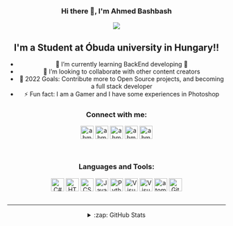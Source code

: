<div align="center">

### Hi there 👋, I'm Ahmed Bashbash 

<img src="https://i.pinimg.com/originals/fb/dd/3a/fbdd3a3a214c0e712bb604dea3b3b1e5.gif"/>

## I'm a Student at Óbuda university in Hungary!!

 - 🌱 I’m currently learning BackEnd developing 🤣
 - 👯 I’m looking to collaborate with other content creators
 - 🥅 2022 Goals: Contribute more to Open Source projects, and becoming a full stack developer
 - ⚡ Fun fact: I am a Gamer and I have some experiences in Photoshop


### Connect with me:

[<img align="center" alt="ahmadbashbash99 | Facebook" title="Facebook" target="_blank" width="30px" src="https://cdn.jsdelivr.net/npm/simple-icons@v3/icons/facebook.svg" />][facebook]
[<img align="center" alt="ahmedbashbash | LinkedIn" title="LinkedIn" target="_blank" width="30px" src="https://cdn.jsdelivr.net/npm/simple-icons@v3/icons/linkedin.svg" />][linkedin]
[<img align="center" alt="ahmed_bashbash | Instagram" title="Instagram" target="_blank" width="30px" src="https://cdn.jsdelivr.net/npm/simple-icons@v3/icons/instagram.svg" />][instagram]
[<img align="center" alt="ahmed_bashbash | twitter" title="twitter" target="_blank" width="30px" src="https://cdn.jsdelivr.net/npm/simple-icons@3.13.0/icons/twitter.svg" />][twitter]
[<img align="center" alt="ahmed_bashbash | fiverr" title="fiverr" target="_blank" width="30px" src="https://cdn.jsdelivr.net/npm/simple-icons@3.13.0/icons/fiverr.svg" />][fiverr]


<br />

### Languages and Tools:

<img align="center" alt="C#" title="C#" width="30px" src="https://cdn.jsdelivr.net/npm/simple-icons@3.13.0/icons/csharp.svg" />
<img align="center" alt="HTML5" title="HTML5" width="30px" src="https://cdn.jsdelivr.net/npm/simple-icons@3.13.0/icons/html5.svg" />
<img align="center" alt="CSS3" title="CSS" width="30px" src="https://cdn.jsdelivr.net/npm/simple-icons@3.13.0/icons/css3.svg" />
<img align="center" alt="JavaScript" title="JavaScript" width="30px" src="https://cdn.jsdelivr.net/npm/simple-icons@3.13.0/icons/javascript.svg" />
 <img align="center" alt="Python" title="Python" width="30px" src="https://cdn.jsdelivr.net/npm/simple-icons@3.13.0/icons/python.svg" />
<img align="center" alt="Visual Studio" title="Visual Studio" width="30px" src="https://cdn.jsdelivr.net/npm/simple-icons@3.13.0/icons/visualstudio.svg" />
<img align="center" alt="Visual Studio code" title="Visual Studio code" width="30px" src="https://cdn.jsdelivr.net/npm/simple-icons@3.13.0/icons/visualstudiocode.svg" />
<img align="center" alt="atom" title="atom" width="30px" src="https://cdn.jsdelivr.net/npm/simple-icons@3.13.0/icons/atom.svg" />
<img align="center" alt="GitHub" title="GitHub" width="30px" src="https://cdn.jsdelivr.net/npm/simple-icons@3.13.0/icons/github.svg" />
 


<br />
<br />

---




</details>

<details>
  <summary>:zap: GitHub Stats</summary>
 
  [![Anurag's GitHub stats](https://github-readme-stats.vercel.app/api?username=Ahmedbashbash)](https://github.com/anuraghazra/github-readme-stats)


</details>

[instagram]: https://instagram.com/afb_1999
[linkedin]: https://linkedin.com/in/ahmedbashbash
[facebook]: https://www.facebook.com/ahmadbashbash99
[twitter]: https://twitter.com/AhmedBashbash
[fiverr]: https://www.fiverr.com/ahmedbashbash

</div>
